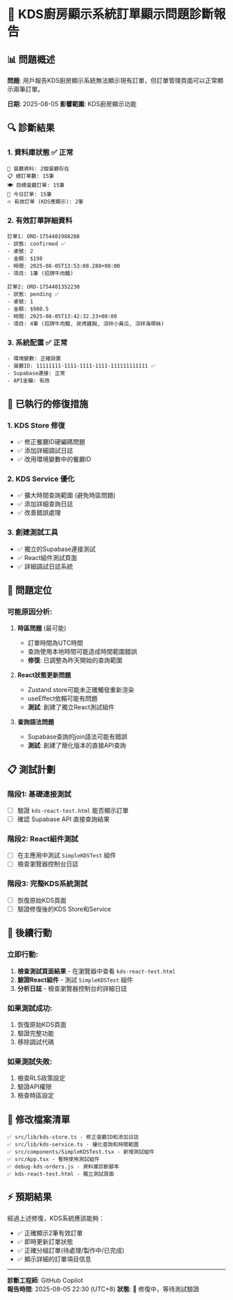 # 🍳 KDS廚房顯示系統訂單顯示問題診斷報告

## 📊 問題概述
**問題**: 用戶報告KDS廚房顯示系統無法顯示現有訂單，但訂單管理頁面可以正常顯示兩筆訂單。

**日期**: 2025-08-05
**影響範圍**: KDS廚房顯示功能

## 🔍 診斷結果

### 1. 資料庫狀態 ✅ 正常
```
🏪 餐廳資料: 2個餐廳存在
📋 總訂單數: 15筆
🍽️ 目標餐廳訂單: 15筆
📅 今日訂單: 15筆
🔥 有效訂單 (KDS應顯示): 2筆
```

### 2. 有效訂單詳細資料
```
訂單1: ORD-1754401988288
- 狀態: confirmed ✅
- 桌號: 2
- 金額: $198
- 時間: 2025-08-05T13:53:08.288+00:00
- 項目: 1筆 (招牌牛肉麵)

訂單2: ORD-1754401352230  
- 狀態: pending ✅
- 桌號: 1
- 金額: $908.5
- 時間: 2025-08-05T13:42:32.23+00:00
- 項目: 4筆 (招牌牛肉麵, 炭烤雞胸, 涼拌小黃瓜, 涼拌海帶絲)
```

### 3. 系統配置 ✅ 正常
```
- 環境變數: 正確設置
- 餐廳ID: 11111111-1111-1111-1111-111111111111 ✅
- Supabase連接: 正常
- API金鑰: 有效
```

## 🔧 已執行的修復措施

### 1. KDS Store 修復
- ✅ 修正餐廳ID硬編碼問題
- ✅ 添加詳細調試日誌
- ✅ 改用環境變數中的餐廳ID

### 2. KDS Service 優化
- ✅ 擴大時間查詢範圍 (避免時區問題)
- ✅ 添加詳細查詢日誌
- ✅ 改善錯誤處理

### 3. 創建測試工具
- ✅ 獨立的Supabase連接測試
- ✅ React組件測試頁面
- ✅ 詳細調試日誌系統

## 🎯 問題定位

### 可能原因分析:

1. **時區問題** (最可能)
   - 訂單時間為UTC時間
   - 查詢使用本地時間可能造成時間範圍錯誤
   - **修復**: 已調整為昨天開始的查詢範圍

2. **React狀態更新問題**
   - Zustand store可能未正確觸發重新渲染
   - useEffect依賴可能有問題
   - **測試**: 創建了獨立React測試組件

3. **查詢語法問題**
   - Supabase查詢的join語法可能有錯誤
   - **測試**: 創建了簡化版本的直接API查詢

## 📋 測試計劃

### 階段1: 基礎連接測試
- [ ] 驗證 `kds-react-test.html` 能否顯示訂單
- [ ] 確認 Supabase API 直接查詢結果

### 階段2: React組件測試  
- [ ] 在主應用中測試 `SimpleKDSTest` 組件
- [ ] 檢查瀏覽器控制台日誌

### 階段3: 完整KDS系統測試
- [ ] 恢復原始KDS頁面
- [ ] 驗證修復後的KDS Store和Service

## 🚀 後續行動

### 立即行動:
1. **檢查測試頁面結果** - 在瀏覽器中查看 `kds-react-test.html`
2. **驗證React組件** - 測試 `SimpleKDSTest` 組件
3. **分析日誌** - 檢查瀏覽器控制台的詳細日誌

### 如果測試成功:
1. 恢復原始KDS頁面
2. 驗證完整功能
3. 移除調試代碼

### 如果測試失敗:
1. 檢查RLS政策設定
2. 驗證API權限
3. 檢查時區設定

## 📁 修改檔案清單

```
✅ src/lib/kds-store.ts - 修正餐廳ID和添加日誌
✅ src/lib/kds-service.ts - 優化查詢和時間範圍
✅ src/components/SimpleKDSTest.tsx - 新增測試組件
✅ src/App.tsx - 暫時使用測試組件
✅ debug-kds-orders.js - 資料庫診斷腳本
✅ kds-react-test.html - 獨立測試頁面
```

## ⚡ 預期結果

經過上述修復，KDS系統應該能夠：
- ✅ 正確顯示2筆有效訂單
- ✅ 即時更新訂單狀態
- ✅ 正確分組訂單(待處理/製作中/已完成)
- ✅ 顯示詳細的訂單項目信息

---

**診斷工程師**: GitHub Copilot  
**報告時間**: 2025-08-05 22:30 (UTC+8)
**狀態**: 🔧 修復中，等待測試驗證

